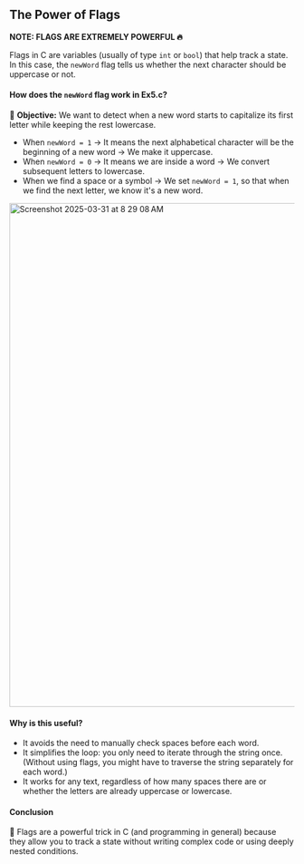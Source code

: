 ## The Power of Flags

**NOTE: FLAGS ARE EXTREMELY POWERFUL 🔥**

Flags in C are variables (usually of type `int` or `bool`) that help track a state. In this case, the `newWord` flag tells us whether the next character should be uppercase or not.

#### How does the `newWord` flag work in  Ex5.c?

📌 **Objective:** We want to detect when a new word starts to capitalize its first letter while keeping the rest lowercase.

- When `newWord = 1` → It means the next alphabetical character will be the beginning of a new word → We make it uppercase.
- When `newWord = 0` → It means we are inside a word → We convert subsequent letters to lowercase.
- When we find a space or a symbol → We set `newWord = 1`, so that when we find the next letter, we know it's a new word.

<img width="889" alt="Screenshot 2025-03-31 at 8 29 08 AM" src="https://github.com/user-attachments/assets/41119923-4407-4ecc-9d7c-c0bd5c439493" />

#### Why is this useful?

- It avoids the need to manually check spaces before each word.
- It simplifies the loop: you only need to iterate through the string once. (Without using flags, you might have to traverse the string separately for each word.)
- It works for any text, regardless of how many spaces there are or whether the letters are already uppercase or lowercase.

#### Conclusion

🚀 Flags are a powerful trick in C (and programming in general) because they allow you to track a state without writing complex code or using deeply nested conditions.


